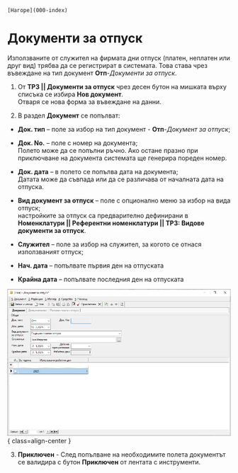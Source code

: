 ```{only} html
[Нагоре](000-index)
```

# Документи за отпуск

Използваните от служител на фирмата дни отпуск (платен, неплатен или друг вид) трябва да се регистрират в системата. Това става чрез въвеждане на тип документ **Отп**-*Документи за отпуск*.   

1) От **ТРЗ || Документи за отпуск** чрез десен бутон на мишката върху списъка се избира **Нов документ**.  
Отваря се нова форма за въвеждане на данни.  

2) В раздел **Документ** се попълват:  

 - **Док. тип** – поле за избор на тип документ - **Отп**-*Документ за отпуск*;  

 - **Док. No.** – поле с номер на документа;  
 Полето може да се попълни ръчно. Ако остане празно при приключване на документа системата ще генерира пореден номер.  

 - **Док. дата** – в полето се попълва дата на документа;  
 Датата може да съвпада или да се различава от началната дата на отпуска.  

 - **Вид документ за отпуск** – поле с опционално меню за избор на вида отпуск;  
 настройките за отпуск са предварително дефинирани в **Номенклатури || Референтни номенклатури || ТРЗ: Видове документи за отпуск**.  

 - **Служител** – поле за избор на служител, за когото се отнася използваният отпуск;  

 - **Нач. дата** – попълвате първия ден на отпуската

 - **Крайна дата** – попълвате последния ден на отпуската

![](904-leave-documents1.png){ class=align-center }

3) **Приключен** - След попълване на необходимите полета документът се валидира с бутон **Приключен** от лентата с инструменти.  